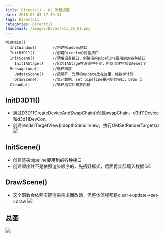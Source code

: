 ```yaml
---
title: Directx11 - 02.流程梳理
date: 2018-09-03 17:19:31
tags: Directx11
categories: Directx11
thumbnail: /images/Directx11_02_01.png
---
```


```
WinMain()
  InitWindow()       //创建Windows窗口
  InitD3D11()        //创建Directx的设备接口
  InitScene()        //调用设备接口，创建渲染pipeline要用到的各种接口
    InitIAStage()    //因为IAStage在渲染中不变，所以创建完后直接set了
  MessageLoop()      //循环函数
    UpdateScene()    //把矩阵，光照的update放在这里，纯数学计算
    DrawScene()      //填充数据，set pipeline要用到的接口，Draw（）
  CleanUp()          //循环结束后释放内存
```

## InitD3D11() 
- 通过D3D11CreateDeviceAndSwapChain()创建swapChain，d3d11Device和d3d11DevCon。
- 创建renderTargetView和depthStencilView，执行OMSetRenderTargets()
![](/images/Directx11_02_01.png)

## InitScene() 
- 创建渲染pipeline要用到的各种接口
- 创建顺序并不是依照渲染顺序的，先搭好框架，后面再实际填入数据
![](/images/Directx11_02_02.png)

##  DrawScene()
- 这个函数会依照实际渲染需求而改动，但整体流程都是clear->update->set->draw
![](/images/Directx11_02_03.png)

## 总图
![](/images/Directx11_02_04.png)